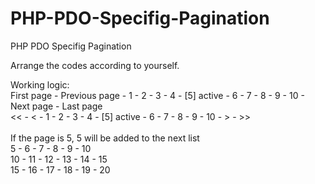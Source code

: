 # PHP-PDO-Specifig-Pagination
PHP PDO Specifig Pagination

Arrange the codes according to yourself.

Working logic:<br>
First page - Previous page - 1 - 2 - 3 - 4 - [5] active - 6 - 7 - 8 - 9 - 10 - Next page - Last page<br>
<< - < - 1 - 2 - 3 - 4 - [5] active - 6 - 7 - 8 - 9 - 10 - > - >><br><br>
If the page is 5, 5 will be added to the next list<br>
5 - 6 - 7 - 8 - 9 - 10<br>
10 - 11 - 12 - 13 - 14 - 15<br>
15 - 16 - 17 - 18 - 19 - 20
